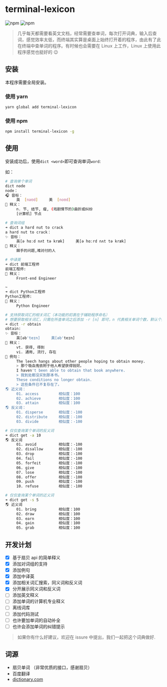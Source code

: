 # terminal-lexicon

![npm](https://img.shields.io/npm/dt/terminal-lexicon.svg) ![npm](https://img.shields.io/npm/v/terminal-lexicon.svg)

> 几乎每天都需要看英文文档，经常需要查单词，每次打开词典，输入后查词，感觉效率太低，而终端其实算是桌面上始终打开着的程序，由此有了此在终端中查单词的程序。有时候也会需要在 Linux 上工作，Linux 上使用此程序感觉也挺好的 😉

## 安装

本程序需要全局安装。

### 使用 yarn

```bash
yarn global add terminal-lexicon
```

### 使用 npm

```bash
npm install terminal-lexicon -g
```

## 使用

安装成功后，使用`dict <word>`即可查询单词`word`:

如：

```bash
# 查询单个单词
dict node
node：
🎧 音标：
     英  [nəʊd]     美  [noʊd]
🌈 释义：
     n. 节, 结节, 瘤, (戏剧情节的)曲折或纠纷
     [计算机] 节点
```

```bash
# 查询词组
➜ dict a hard nut to crack
a hard nut to crack：
✨ 音标：
     英[ə hɑːd nʌt tə kræk]     美[ə hɑːrd nʌt tə kræk]
🌈 释义：
     棘手的问题,难对付的人
```

```bash
# 中译英
➜ dict 前端工程师
前端工程师:
🌈 释义：
     Front-end Engineer

~
➜ dict Python工程师
Python工程师:
🌈 释义：
     Python Engineer
```

```bash
# 支持获取词汇的相关词汇（本功能的初衷在于辅助程序命名）
# 想要获取相关词汇，只需在所查单词之后添加 -r [n] 即可，n 代表相关单词个数，默认个数为0
➜ dict -r obtain
obtain:
✨ 音标：
     英[əb'teɪn]     美[əb'teɪn]
🌈 释义：
     vt. 获得, 得到
     vi. 通用, 流行, 存在
🍭 例句：
     The leech hangs about other people hoping to obtain money.
     > 那个吸血鬼依附于他人希望获得钱财。
     I haven't been able to obtain that book anywhere.
     > 我到处都没买到那本书。
     These conditions no longer obtain.
     > 这些条件已不复存在了。
🌎 近义词：
     01. access         相似度：100
     02. achieve        相似度：100
     03. attain         相似度：100
🌎 反义词：
     01. disperse       相似度：-100
     02. distribute     相似度：-100
     03. divide         相似度：-100
```

```bash
# 仅仅查询某个单词的反义词
➜ dict get -a 10
🌎 反义词
     01. avoid          相似度：-100
     02. disallow       相似度：-100
     03. drop           相似度：-100
     04. fail           相似度：-100
     05. forfeit        相似度：-100
     06. give           相似度：-100
     07. lose           相似度：-100
     08. offer          相似度：-100
     09. push           相似度：-100
     10. refuse         相似度：-100

# 仅仅查询某个单词的近义词
➜ dict get -s 5
🌎 近义词
     01. bring          相似度：100
     02. draw           相似度：100
     03. earn           相似度：100
     04. gain           相似度：100
     05. grab           相似度：100
```

## 开发计划

* [x] 基于扇贝 api 的简单释义
* [x] 添加对词组的支持
* [x] 添加例句
* [x] 添加中译英
* [x] 添加相关词汇搜索，同义词和反义词
* [x] 分开展示同义词和反义词
* [ ] 添加英文释义
* [ ] 添加单词的计算机专业释义
* [ ] 离线词库
* [ ] 添加代码测试
* [ ] 也许要加单词的自动补全
* [ ] 也许会添加单词的纠错提示

> 如果你有什么好建议，欢迎在 issure 中提出，我们一起把这个词典做好.

## 词源

* 扇贝单词 （非常优质的接口，感谢扇贝）
* 百度翻译
* [dictionary.com](http://www.dictionary.com/)
